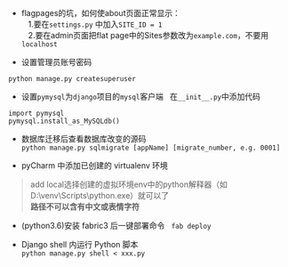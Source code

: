 * flagpages的坑，如何使about页面正常显示：     
    1.要在`settings.py` 中加入`SITE_ID = 1`      
    2.要在admin页面把flat page中的Sites参数改为`example.com`，不要用`localhost`
    
* 设置管理员账号密码  
```
python manage.py createsuperuser
```
* 设置`pymysql`为`django`项目的`mysql`客户端  
在`__init__.py`中添加代码
```
import pymysql
pymysql.install_as_MySQLdb()
```

* 数据库迁移后查看数据库改变的源码  
`python manage.py sqlmigrate [appName] [migrate_number, e.g. 0001]`

* pyCharm 中添加已创建的 virtualenv 环境  
> add local选择创建的虚拟环境env中的python解释器（如D:\venv\Scripts\python.exe）就可以了  
 **路径不可以含有中文或表情字符**

* (python3.6)安装 fabric3 后一键部署命令    
`fab deploy`

* Django shell 内运行 Python 脚本    
`python manage.py shell < xxx.py`
